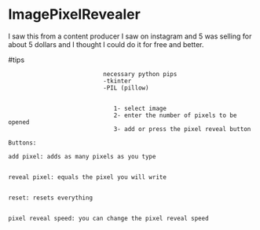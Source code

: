 # ImagePixelRevealer
I saw this from a content producer I saw on instagram and 5 was selling for about 5 dollars and I thought I could do it for free and better.





  #tips





                               necessary python pips
                               -tkinter
                               -PIL (pillow)


                                  1- select image
                                  2- enter the number of pixels to be opened
                                  3- add or press the pixel reveal button
                                                                                          Buttons:
                                                                                                add pixel: adds as many pixels as you type

                                                                                                reveal pixel: equals the pixel you will write

                                                                                                reset: resets everything

                                                                                                pixel reveal speed: you can change the pixel reveal speed
